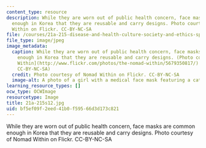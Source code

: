 ```yaml
---
content_type: resource
description: While they are worn out of public health concern, face masks are common
  enough in Korea that they are reusable and carry designs. Photo courtesy of Nomad
  Within on Flickr. CC-BY-NC-SA
file: /courses/21a-215-disease-and-health-culture-society-and-ethics-spring-2012/bf5ef09f2eed41b0f59566d3d173c821_21a-215s12.jpg
file_type: image/jpeg
image_metadata:
  caption: While they are worn out of public health concern, face masks are common
    enough in Korea that they are reusable and carry designs. (Photo courtesy of [Nomad
    Within](http://www.flickr.com/photos/the-nomad-within/5679350817/) on Flickr.
    CC-BY-NC-SA)
  credit: Photo courtesy of Nomad Within on Flickr. CC-BY-NC-SA
  image-alt: A photo of a girl with a medical face mask featuring a cat.
learning_resource_types: []
ocw_type: OCWImage
resourcetype: Image
title: 21a-215s12.jpg
uid: bf5ef09f-2eed-41b0-f595-66d3d173c821
---
```

While they are worn out of public health concern, face masks are common enough in Korea that they are reusable and carry designs. Photo courtesy of Nomad Within on Flickr. CC-BY-NC-SA

